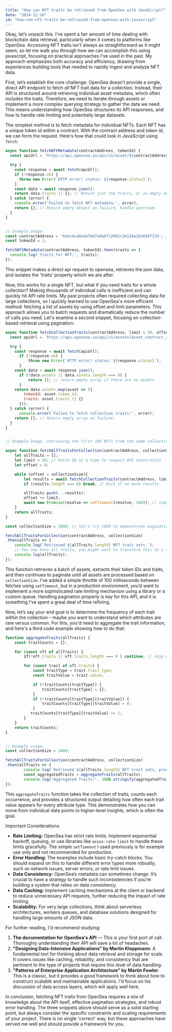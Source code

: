 ```yaml
---
title: "How can NFT traits be retrieved from OpenSea with JavaScript?"
date: "2024-12-16"
id: "how-can-nft-traits-be-retrieved-from-opensea-with-javascript"
---
```


Okay, let’s unpack this. I've spent a fair amount of time dealing with blockchain data retrieval, particularly when it comes to platforms like OpenSea. Accessing NFT traits isn't always as straightforward as it might seem, so let me walk you through how we can accomplish this using javascript, focusing on practical approaches I've used in the past. My approach emphasizes both accuracy and efficiency, drawing from experiences building tools that needed to rapidly ingest and analyze NFT data.

First, let’s establish the core challenge: OpenSea doesn’t provide a single, direct API endpoint to fetch *all* NFT trait data for a collection. Instead, their API is structured around retrieving individual asset metadata, which often includes the traits. Therefore, we need to iterate through assets or implement a more complex querying strategy to gather the data we need. This means understanding how OpenSea structures its API responses, and how to handle rate limiting and potentially large datasets.

The simplest method is to fetch metadata for individual NFTs. Each NFT has a unique token id within a contract. With the contract address and token id, we can form the request. Here's how that could look in JavaScript using `fetch`:

```javascript
async function fetchNftMetadata(contractAddress, tokenId) {
  const apiUrl = `https://api.opensea.io/api/v1/asset/${contractAddress}/${tokenId}`;

  try {
    const response = await fetch(apiUrl);
    if (!response.ok) {
      throw new Error(`HTTP error! status: ${response.status}`);
    }
    const data = await response.json();
    return data.traits || {}; // Return just the traits, or an empty object if none.
  } catch (error) {
    console.error('Failed to fetch NFT metadata:', error);
    return {}; // Return empty object on failure, handle upstream.
  }
}


// Example Usage:
const contractAddress = '0xbc4ca0eda7647a8ab7c2061c2e118a18a936f13d'; // Bored Ape Yacht Club
const tokenId = 1;

fetchNftMetadata(contractAddress, tokenId).then(traits => {
  console.log('Traits for NFT:', traits);
});
```

This snippet makes a direct api request to opensea, retrieves the json data, and isolates the 'traits' property which we are after.

Now, this works for a single NFT, but what if you need traits for a whole collection? Making thousands of individual calls is inefficient and can quickly hit API rate limits.  My past projects often required collecting data for large collections, so I quickly learned to use OpenSea's more efficient method: fetching a list of assets by using offset and limit parameters. This approach allows you to batch requests and dramatically reduce the number of calls you need. Let's examine a second snippet, focusing on collection-based retrieval using pagination:

```javascript
async function fetchCollectionTraits(contractAddress, limit = 50, offset = 0) {
  const apiUrl = `https://api.opensea.io/api/v1/assets?asset_contract_address=${contractAddress}&limit=${limit}&offset=${offset}`;

  try {
    const response = await fetch(apiUrl);
      if (!response.ok) {
          throw new Error(`HTTP error! status: ${response.status}`);
      }
    const data = await response.json();
      if (!data.assets || data.assets.length === 0) {
          return []; // return empty array if there are no assets
      }
    return data.assets.map(asset => ({
        tokenId: asset.token_id,
        traits: asset.traits || {}
      }));
  } catch (error) {
      console.error('Failed to fetch collection traits:', error);
    return []; // Return empty array on failure.
  }
}


// Example Usage, retrieving the first 100 NFTs from the same collection:

async function fetchAllTraitsForCollection(contractAddress, collectionSize){
    let allTraits = [];
    let limit = 50; // Fetch 50 at a time to respect API constraints
    let offset = 0;

    while (offset < collectionSize){
        let results = await fetchCollectionTraits(contractAddress, limit, offset);
        if (results.length === 0) break; // Exit if no more results

        allTraits.push(...results);
        offset += limit;
        await new Promise(resolve => setTimeout(resolve, 100)); // simple throttling, but this would need adjustment for prod, see below.
    }
    return allTraits;
}

const collectionSize = 1000; // let's try 1000 to demonstrate pagination

fetchAllTraitsForCollection(contractAddress, collectionSize)
.then(allTraits => {
    console.log(`Retrieved ${allTraits.length} NFT trait sets.`);
    // You now have all traits, you might want to transform this to a set of distinct trait types
    console.log(allTraits);
});
```

This function retrieves a batch of assets, extracts their token IDs and traits, and then continues to paginate until all assets are processed based on `collectionSize`. I've added a simple throttle of 100 milliseconds between fetches using `setTimeout`, but in a production environment, you’d want to implement a more sophisticated rate limiting mechanism using a library or a custom queue. Handling pagination properly is key for this API, and it is something I’ve spent a great deal of time refining.

Now, let’s say your end goal is to determine the frequency of each trait within the collection – maybe you want to understand which attributes are rare versus common. For this, you'd need to aggregate the trait information, and here's a third code example showing how to do that:

```javascript
function aggregateTraits(allTraits) {
    const traitCounts = {};

    for (const nft of allTraits) {
        if(!nft.traits || nft.traits.length === 0 ) continue; // skip empty trait sets

        for (const trait of nft.traits) {
            const traitType = trait.trait_type;
            const traitValue = trait.value;

            if (!traitCounts[traitType]) {
                traitCounts[traitType] = {};
            }
            if (!traitCounts[traitType][traitValue]) {
                traitCounts[traitType][traitValue] = 0;
            }
           traitCounts[traitType][traitValue] += 1;
        }
    }
    return traitCounts;
}


// Example usage:
const collectionSize = 1000;

fetchAllTraitsForCollection(contractAddress, collectionSize)
.then(allTraits => {
        console.log(`Retrieved ${allTraits.length} NFT trait sets, processing.`);
        const aggregatedTraits = aggregateTraits(allTraits);
        console.log("Aggregated Traits:", JSON.stringify(aggregatedTraits, null, 2));
});
```
This `aggregateTraits` function takes the collection of traits, counts each occurrence, and provides a structured output detailing how often each trait value appears for every attribute type. This demonstrates how you can move from individual data points to higher-level insights, which is often the goal.

Important Considerations:

*   **Rate Limiting:** OpenSea has strict rate limits. Implement exponential backoff, queuing, or use libraries like `axios-rate-limit` to handle these limits gracefully. The simple `setTimeout` I used previously is for example use only and not recommended for production.
*   **Error Handling:** The examples include basic try-catch blocks. You should expand on this to handle different error types more robustly, such as network issues, server errors, or rate limit issues.
*   **Data Consistency:** OpenSea’s metadata can sometimes change. It’s crucial to have a strategy to handle such inconsistencies if you’re building a system that relies on data consistency.
*   **Data Caching:** Implement caching mechanisms at the client or backend to reduce unnecessary API requests, further reducing the impact of rate limiting.
*   **Scalability:** For very large collections, think about serverless architectures, workers queues, and database solutions designed for handling large amounts of JSON data.

For further reading, I'd recommend studying:

1.  **The documentation for OpenSea's API** — This is your first port of call. Thoroughly understanding their API will save a lot of headaches.
2.  **"Designing Data-Intensive Applications" by Martin Kleppmann**: A fundamental text for thinking about data retrieval and storage for scale. It covers issues like caching, reliability, and consistency that are pertinent to the type of projects that require this level of data handling.
3.  **"Patterns of Enterprise Application Architecture" by Martin Fowler**: This is a classic, but it provides a good framework to think about how to construct scalable and maintainable applications. I'd focus on his discussion of data access layers, which will apply well here.

In conclusion, fetching NFT traits from OpenSea requires a mix of knowledge about the API itself, effective pagination strategies, and robust error handling. The three snippets above should serve as a solid starting point, but always consider the specific constraints and scaling requirements of your project. There is no single 'correct' way, but these approaches have served me well and should provide a framework for you.
